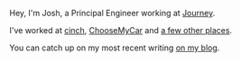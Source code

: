 Hey, I'm Josh, a Principal Engineer working at [Journey](https://journey.travel/).

I've worked at [cinch](https://cinch.co.uk), [ChooseMyCar](https://choosemycar.com) and [a few other places](https://uk.linkedin.com/in/joshhornby).

You can catch up on my most recent writing [on my blog](https://joshhornby.com/).
